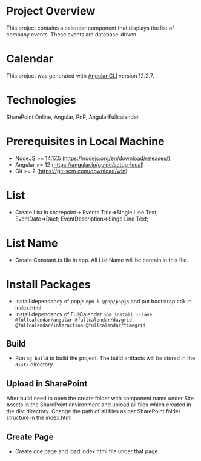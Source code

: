 # Project Overview

This project contains a calendar component that displays the list of company events. These events are database-driven.

# Calendar

This project was generated with [Angular CLI](https://github.com/angular/angular-cli) version 12.2.7.

# Technologies

SharePoint Online, Angular, PnP, AngularFullcalendar

# Prerequisites in Local Machine

- NodeJS >= 14.17.5 (https://nodejs.org/en/download/releases/)
- Angular >= 12 (https://angular.io/guide/setup-local)
- Git >= 2 (https://git-scm.com/download/win)

# List
- Create List in sharepoint-> Events 
    Title=>Single Line Text;
    EventDate=>Daet;
    EventDescription=>Singe Line Text;

# List Name
- Create Constant.ts file in app. All List Name will be contain in this file.  

# Install Packages

- Install dependancy of pnpjs `npm i @pnp/pnpjs` and put bootstrap cdk in index.html
- Install dependancy of FullCalendar 
`npm install --save @fullcalendar/angular @fullcalendar/daygrid @fullcalendar/interaction @fullcalendar/timegrid`

## Build

- Run `ng build` to build the project. The build artifacts will be stored in the `dist/` directory.

## Upload in SharePoint

After build need to open the create folder with component name under Site Assets in the SharePoint environment and upload all files which created in the dist directory. Change the path of all files as per SharePoint folder structure in the index.html

## Create Page
- Create one page and load index.html file under that page.
